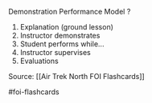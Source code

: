 Demonstration Performance Model
?
1. Explanation (ground lesson)
2. Instructor demonstrates
3. Student performs while...
4. Instructor supervises
5. Evaluations 

Source: [[Air Trek North FOI Flashcards]]

#foi-flashcards